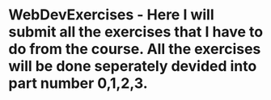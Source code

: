 # WebDevExercises  - Here I will submit all the exercises that I have to do from the course. All the exercises will be done seperately devided into part number 0,1,2,3.
